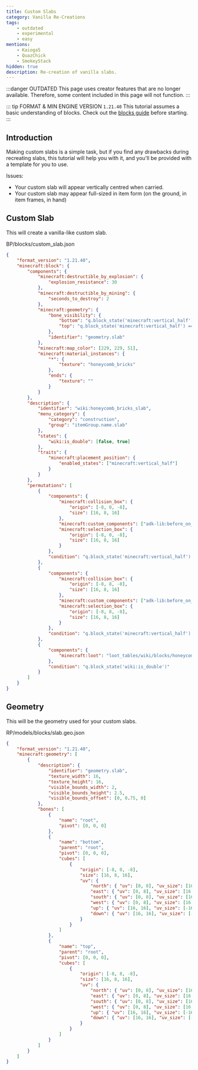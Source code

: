 ```yaml
---
title: Custom Slabs
category: Vanilla Re-Creations
tags:
    - outdated
    - experimental
    - easy
mentions:
    - Kaioga5
    - QuazChick
    - SmokeyStack
hidden: true
description: Re-creation of vanilla slabs.
---
```


:::danger OUTDATED
This page uses creator features that are no longer available.
Therefore, some content included in this page will not function.
:::

::: tip FORMAT & MIN ENGINE VERSION `1.21.40`
This tutorial assumes a basic understanding of blocks.
Check out the [blocks guide](/blocks/blocks-intro) before starting.
:::

## Introduction

Making custom slabs is a simple task, but if you find any drawbacks during recreating slabs, this tutorial will help you with it, and you'll be provided with a template for you to use.

Issues:

-   Your custom slab will appear vertically centred when carried.
-   Your custom slab may appear full-sized in item form (on the ground, in item frames, in hand)

## Custom Slab

This will create a vanilla-like custom slab.

<CodeHeader>BP/blocks/custom_slab.json</CodeHeader>

```json
{
    "format_version": "1.21.40",
    "minecraft:block": {
        "components": {
            "minecraft:destructible_by_explosion": {
                "explosion_resistance": 30
            },
            "minecraft:destructible_by_mining": {
                "seconds_to_destroy": 2
            },
            "minecraft:geometry": {
                "bone_visibility": {
                    "bottom": "q.block_state('minecraft:vertical_half') == 'bottom' || q.block_state('wiki:is_double')",
                    "top": "q.block_state('minecraft:vertical_half') == 'top' || q.block_state('wiki:is_double')"
                },
                "identifier": "geometry.slab"
            },
            "minecraft:map_color": [229, 229, 51],
            "minecraft:material_instances": {
                "*": {
                    "texture": "honeycomb_bricks"
                },
                "ends": {
                    "texture": ""
                }
            }
        },
        "description": {
            "identifier": "wiki:honeycomb_bricks_slab",
            "menu_category": {
                "category": "construction",
                "group": "itemGroup.name.slab"
            },
            "states": {
                "wiki:is_double": [false, true]
            },
            "traits": {
                "minecraft:placement_position": {
                    "enabled_states": ["minecraft:vertical_half"]
                }
            }
        },
        "permutations": [
            {
                "components": {
                    "minecraft:collision_box": {
                        "origin": [-8, 0, -8],
                        "size": [16, 8, 16]
                    },
                    "minecraft:custom_components": ["adk-lib:before_on_player_place_double_slab"],
                    "minecraft:selection_box": {
                        "origin": [-8, 0, -8],
                        "size": [16, 8, 16]
                    }
                },
                "condition": "q.block_state('minecraft:vertical_half') == 'bottom' && !q.block_state('wiki:is_double')"
            },
            {
                "components": {
                    "minecraft:collision_box": {
                        "origin": [-8, 8, -8],
                        "size": [16, 8, 16]
                    },
                    "minecraft:custom_components": ["adk-lib:before_on_player_place_double_slab"],
                    "minecraft:selection_box": {
                        "origin": [-8, 8, -8],
                        "size": [16, 8, 16]
                    }
                },
                "condition": "q.block_state('minecraft:vertical_half') == 'top' && !q.block_state('wiki:is_double')"
            },
            {
                "components": {
                    "minecraft:loot": "loot_tables/wiki/blocks/honeycomb_bricks_slab.json"
                },
                "condition": "q.block_state('wiki:is_double')"
            }
        ]
    }
}
```

## Geometry

This will be the geometry used for your custom slabs.

<Spoiler title="Geometry JSON">
  
<CodeHeader>RP/models/blocks/slab.geo.json</CodeHeader>

```json
{
    "format_version": "1.21.40",
    "minecraft:geometry": [
        {
            "description": {
                "identifier": "geometry.slab",
                "texture_width": 16,
                "texture_height": 16,
                "visible_bounds_width": 2,
                "visible_bounds_height": 2.5,
                "visible_bounds_offset": [0, 0.75, 0]
            },
            "bones": [
                {
                    "name": "root",
                    "pivot": [0, 0, 0]
                },
                {
                    "name": "bottom",
                    "parent": "root",
                    "pivot": [0, 0, 0],
                    "cubes": [
                        {
                            "origin": [-8, 0, -8],
                            "size": [16, 8, 16],
                            "uv": {
                                "north": { "uv": [0, 8], "uv_size": [16, 8] },
                                "east": { "uv": [0, 8], "uv_size": [16, 8] },
                                "south": { "uv": [0, 8], "uv_size": [16, 8] },
                                "west": { "uv": [0, 8], "uv_size": [16, 8] },
                                "up": { "uv": [16, 16], "uv_size": [-16, -16] },
                                "down": { "uv": [16, 16], "uv_size": [-16, -16] }
                            }
                        }
                    ]
                },
                {
                    "name": "top",
                    "parent": "root",
                    "pivot": [0, 0, 0],
                    "cubes": [
                        {
                            "origin": [-8, 8, -8],
                            "size": [16, 8, 16],
                            "uv": {
                                "north": { "uv": [0, 8], "uv_size": [16, 8] },
                                "east": { "uv": [0, 8], "uv_size": [16, 8] },
                                "south": { "uv": [0, 8], "uv_size": [16, 8] },
                                "west": { "uv": [0, 8], "uv_size": [16, 8] },
                                "up": { "uv": [16, 16], "uv_size": [-16, -16] },
                                "down": { "uv": [16, 16], "uv_size": [-16, -16] }
                            }
                        }
                    ]
                }
            ]
        }
    ]
}
```

</Spoiler>
